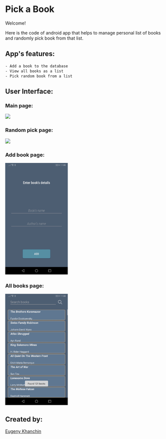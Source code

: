 # Pick a Book
Welcome! 

Here is the code of android app that helps to manage personal list of books and randomly pick book from that list.

## App's features:
	- Add a book to the database
	- View all books as a list
	- Pick random book from a list
	
## User Interface:
### Main page:
<img src="Screenshots/main_page.JPG" width="200">

### Random pick page:
<img src="Screenshots/pick.JPG" width="200">

### Add book page:
<img src="Screenshots/add_book.JPG" width="200">

### All books page:
<img src="Screenshots/all_books.jpg" width="200">

## Created by: 
[Eugeny Khanchin](https://github.com/eKhanchin)
